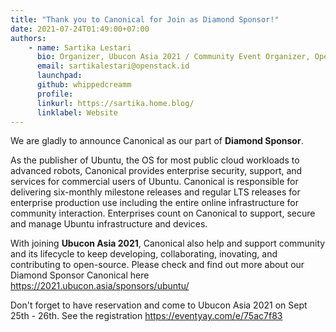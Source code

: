```yaml
---
title: "Thank you to Canonical for Join as Diamond Sponsor!"
date: 2021-07-24T01:49:00+07:00
authors:
    - name: Sartika Lestari
      bio: Organizer, Ubucon Asia 2021 / Community Event Organizer, OpenStack Indonesia 
      email: sartikalestari@openstack.id
      launchpad: 
      github: whippedcreamm
      profile: 
      linkurl: https://sartika.home.blog/
      linklabel: Website
---
```


We are gladly to announce Canonical as our part of **Diamond Sponsor**.

As the publisher of Ubuntu, the OS for most public cloud workloads to advanced robots, Canonical provides enterprise security, support, and services for commercial users of Ubuntu. 
Canonical is responsible for delivering six-monthly milestone releases and regular LTS releases for enterprise production use including the entire online infrastructure for community interaction. 
Enterprises count on Canonical to support, secure and manage Ubuntu infrastructure and devices.

With joining **Ubucon Asia 2021**, Canonical also help and support community and its lifecycle to keep developing, collaborating, inovating, and contributing to open-source. 
Please check and find out more about our Diamond Sponsor Canonical here https://2021.ubucon.asia/sponsors/ubuntu/

Don't forget to have reservation and come to Ubucon Asia 2021 on Sept 25th - 26th. See the registration https://eventyay.com/e/75ac7f83
